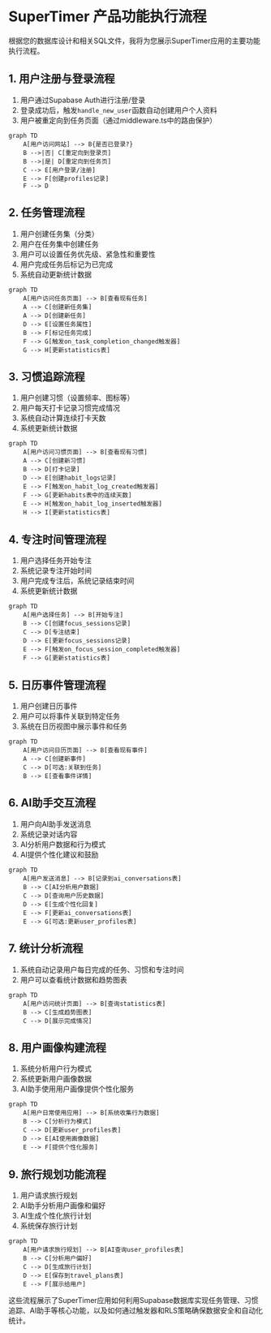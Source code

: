 # SuperTimer 产品功能执行流程

根据您的数据库设计和相关SQL文件，我将为您展示SuperTimer应用的主要功能执行流程。

## 1. 用户注册与登录流程

1. 用户通过Supabase Auth进行注册/登录
2. 登录成功后，触发`handle_new_user`函数自动创建用户个人资料
3. 用户被重定向到任务页面（通过middleware.ts中的路由保护）

```mermaid
graph TD
    A[用户访问网站] --> B{是否已登录?}
    B -->|否| C[重定向到登录页]
    B -->|是| D[重定向到任务页]
    C --> E[用户登录/注册]
    E --> F[创建profiles记录]
    F --> D
```

## 2. 任务管理流程

1. 用户创建任务集（分类）
2. 用户在任务集中创建任务
3. 用户可以设置任务优先级、紧急性和重要性
4. 用户完成任务后标记为已完成
5. 系统自动更新统计数据

```mermaid
graph TD
    A[用户访问任务页面] --> B[查看现有任务]
    A --> C[创建新任务集]
    A --> D[创建新任务]
    D --> E[设置任务属性]
    B --> F[标记任务完成]
    F --> G[触发on_task_completion_changed触发器]
    G --> H[更新statistics表]
```

## 3. 习惯追踪流程

1. 用户创建习惯（设置频率、图标等）
2. 用户每天打卡记录习惯完成情况
3. 系统自动计算连续打卡天数
4. 系统更新统计数据

```mermaid
graph TD
    A[用户访问习惯页面] --> B[查看现有习惯]
    A --> C[创建新习惯]
    B --> D[打卡记录]
    D --> E[创建habit_logs记录]
    E --> F[触发on_habit_log_created触发器]
    F --> G[更新habits表中的连续天数]
    E --> H[触发on_habit_log_inserted触发器]
    H --> I[更新statistics表]
```

## 4. 专注时间管理流程

1. 用户选择任务开始专注
2. 系统记录专注开始时间
3. 用户完成专注后，系统记录结束时间
4. 系统更新统计数据

```mermaid
graph TD
    A[用户选择任务] --> B[开始专注]
    B --> C[创建focus_sessions记录]
    C --> D[专注结束]
    D --> E[更新focus_sessions记录]
    E --> F[触发on_focus_session_completed触发器]
    F --> G[更新statistics表]
```

## 5. 日历事件管理流程

1. 用户创建日历事件
2. 用户可以将事件关联到特定任务
3. 系统在日历视图中展示事件和任务

```mermaid
graph TD
    A[用户访问日历页面] --> B[查看现有事件]
    A --> C[创建新事件]
    C --> D[可选:关联到任务]
    B --> E[查看事件详情]
```

## 6. AI助手交互流程

1. 用户向AI助手发送消息
2. 系统记录对话内容
3. AI分析用户数据和行为模式
4. AI提供个性化建议和鼓励

```mermaid
graph TD
    A[用户发送消息] --> B[记录到ai_conversations表]
    B --> C[AI分析用户数据]
    C --> D[查询用户历史数据]
    D --> E[生成个性化回复]
    E --> F[更新ai_conversations表]
    E --> G[可选:更新user_profiles表]
```

## 7. 统计分析流程

1. 系统自动记录用户每日完成的任务、习惯和专注时间
2. 用户可以查看统计数据和趋势图表

```mermaid
graph TD
    A[用户访问统计页面] --> B[查询statistics表]
    B --> C[生成趋势图表]
    C --> D[展示完成情况]
```

## 8. 用户画像构建流程

1. 系统分析用户行为模式
2. 系统更新用户画像数据
3. AI助手使用用户画像提供个性化服务

```mermaid
graph TD
    A[用户日常使用应用] --> B[系统收集行为数据]
    B --> C[分析行为模式]
    C --> D[更新user_profiles表]
    D --> E[AI使用画像数据]
    E --> F[提供个性化服务]
```

## 9. 旅行规划功能流程

1. 用户请求旅行规划
2. AI助手分析用户画像和偏好
3. AI生成个性化旅行计划
4. 系统保存旅行计划

```mermaid
graph TD
    A[用户请求旅行规划] --> B[AI查询user_profiles表]
    B --> C[分析用户偏好]
    C --> D[生成旅行计划]
    D --> E[保存到travel_plans表]
    E --> F[展示给用户]
```

这些流程展示了SuperTimer应用如何利用Supabase数据库实现任务管理、习惯追踪、AI助手等核心功能，以及如何通过触发器和RLS策略确保数据安全和自动化统计。